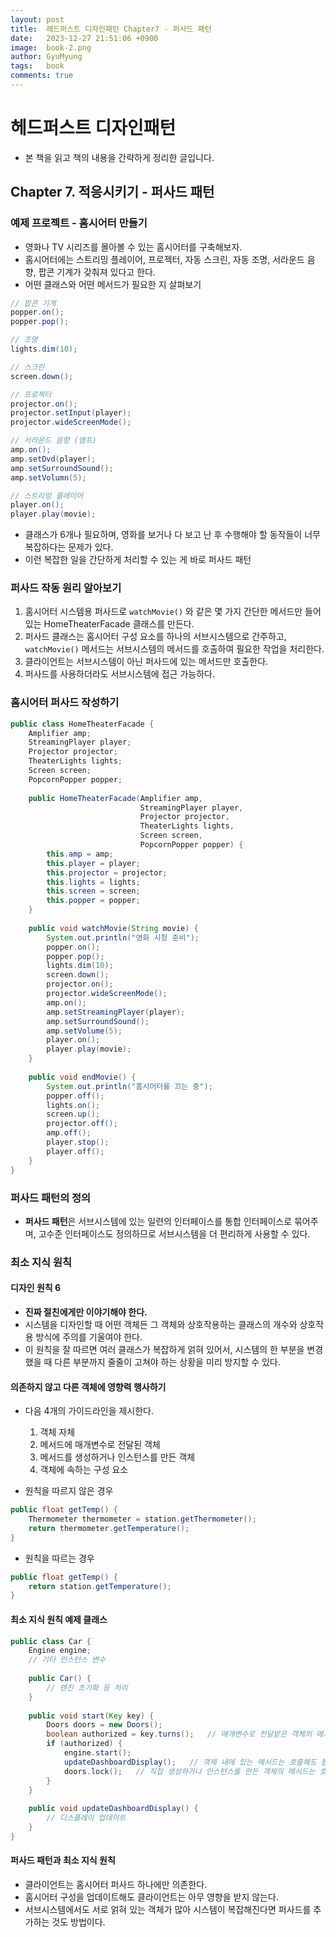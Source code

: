 ```yaml
---
layout:	post
title:  헤드퍼스트 디자인패턴 Chapter7 - 퍼사드 패턴
date:   2023-12-27 21:51:06 +0900
image:  book-2.png
author: GyuMyung
tags:   book
comments: true
---
```


# 헤드퍼스트 디자인패턴
* 본 책을 읽고 책의 내용을 간략하게 정리한 글입니다.

## Chapter 7. 적응시키기 - 퍼사드 패턴
### 예제 프로젝트 - 홈시어터 만들기
* 영화나 TV 시리즈를 몰아볼 수 있는 홈시어터를 구축해보자.
* 홈시어터에는 스트리밍 플레이어, 프로젝터, 자동 스크린, 자동 조명, 서라운드 음향, 팝콘 기계가 갖춰져 있다고 한다.
* 어떤 클래스와 어떤 메서드가 필요한 지 살펴보기

```java
// 팝콘 기계
popper.on();
popper.pop();

// 조명
lights.dim(10);

// 스크린
screen.down();

// 프로젝터
projector.on();
projector.setInput(player);
projector.wideScreenMode();

// 서라운드 음향 (앰프)
amp.on();
amp.setDvd(player);
amp.setSurroundSound();
amp.setVolumn(5);

// 스트리밍 플레이어
player.on();
player.play(movie);
```

* 클래스가 6개나 필요하며, 영화를 보거나 다 보고 난 후 수행해야 할 동작들이 너무 복잡하다는 문제가 있다.
* 이런 복잡한 일을 간단하게 처리할 수 있는 게 바로 퍼사드 패턴

### 퍼사드 작동 원리 알아보기
1. 홈시어터 시스템용 퍼사드로 `watchMovie()` 와 같은 몇 가지 간단한 메서드만 들어있는 HomeTheaterFacade 클래스를 만든다.
2. 퍼사드 클래스는 홈시어터 구성 요소를 하나의 서브시스템으로 간주하고, `watchMovie()` 메서드는 서브시스템의 메서드를 호출하여 필요한 작업을 처리한다.
3. 클라이언트는 서브시스템이 아닌 퍼사드에 있는 메서드만 호출한다.
4. 퍼사드를 사용하더라도 서브시스템에 접근 가능하다.

### 홈시어터 퍼사드 작성하기
```java
public class HomeTheaterFacade {
	Amplifier amp;
	StreamingPlayer player;
	Projector projector;
	TheaterLights lights;
	Screen screen;
	PopcornPopper popper;
	
	public HomeTheaterFacade(Amplifier amp,
                             StreamingPlayer player,
                             Projector projector,
                             TheaterLights lights,
                             Screen screen,
                             PopcornPopper popper) {
		this.amp = amp;
		this.player = player;
		this.projector = projector;
		this.lights = lights;
		this.screen = screen;
		this.popper = popper;
    }
	
	public void watchMovie(String movie) {
		System.out.println("영화 시청 준비");
		popper.on();
		popper.pop();
		lights.dim(10);
		screen.down();
		projector.on();
		projector.wideScreenMode();
		amp.on();
		amp.setStreamingPlayer(player);
		amp.setSurroundSound();
		amp.setVolume(5);
		player.on();
		player.play(movie);
    }
	
	public void endMovie() {
		System.out.println("홈시어터를 끄는 중");
		popper.off();
		lights.on();
		screen.up();
		projector.off();
		amp.off();
		player.stop();
		player.off();
    }
}
```

### 퍼사드 패턴의 정의
* **퍼사드 패턴**은 서브시스템에 있는 일련의 인터페이스를 통합 인터페이스로 묶어주며, 고수준 인터페이스도 정의하므로 서브시스템을 더 편리하게 사용할 수 있다.

### 최소 지식 원칙
#### 디자인 원칙 6
* **진짜 절친에게만 이야기해야 한다.**
* 시스템을 디자인할 때 어떤 객체든 그 객체와 상호작용하는 클래스의 개수와 상호작용 방식에 주의를 기울여야 한다.
* 이 원칙을 잘 따르면 여러 클래스가 복잡하게 얽혀 있어서, 시스템의 한 부분을 변경했을 때 다른 부분까지 줄줄이 고쳐야 하는 상황을 미리 방지할 수 있다.

#### 의존하지 않고 다른 객체에 영향력 행사하기
* 다음 4개의 가이드라인을 제시한다.
  1. 객체 자체
  2. 메서드에 매개변수로 전달된 객체
  3. 메서드를 생성하거나 인스턴스를 만든 객체
  4. 객체에 속하는 구성 요소

* 원칙을 따르지 않은 경우
```java
public float getTemp() {
	Thermometer thermometer = station.getThermometer();
	return thermometer.getTemperature();
}
```

* 원칙을 따르는 경우
```java
public float getTemp() {
	return station.getTemperature();
}
```

#### 최소 지식 원칙 예제 클래스
```java
public class Car {
	Engine engine;
	// 기타 인스턴스 변수
	
	public Car() {
		// 엔진 초기화 등 처리
	}
	
	public void start(Key key) {
		Doors doors = new Doors();
		boolean authorized = key.turns();   // 매개변수로 전달받은 객체의 메서드는 호출해도 됩니다.
		if (authorized) {
			engine.start();
			updateDashboardDisplay();   // 객체 내에 있는 메서드는 호출해도 됩니다.
			doors.lock();   // 직접 생성하거나 인스턴스를 만든 객체의 메서드는 호출해도 됩니다.
		}
    }
	
	public void updateDashboardDisplay() {
		// 디스플레이 업데이트
    }
}
```

#### 퍼사드 패턴과 최소 지식 원칙
* 클라이언트는 홈시어터 퍼사드 하나에만 의존한다.
* 홈시어터 구성을 업데이트해도 클라이언트는 아무 영향을 받지 않는다.
* 서브시스템에서도 서로 얽혀 있는 객체가 많아 시스템이 복잡해진다면 퍼사드를 추가하는 것도 방법이다.
